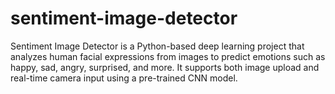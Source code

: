# sentiment-image-detector
Sentiment Image Detector is a Python-based deep learning project that analyzes human facial expressions from images to predict emotions such as happy, sad, angry, surprised, and more. It supports both image upload and real-time camera input using a pre-trained CNN model.
